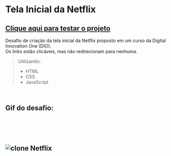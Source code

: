 # Tela Inicial da Netflix

<a href="https://danilosilvaadriao.github.io/Tela-Inicial-da-Netflix/"><h2>Clique aqui para testar o projeto</h2></a>

Desafio de criação da tela inicial da Netflix proposto em um curso da Digital Innovation One (DIO). <br>
Os links estão clicáveis, mas não redirecionam para nenhuma.

>Utilizando:
>- HTML
>- CSS
>- JavaScript

<br>

<h2> Gif do desafio: <h2> <br><br>

![clone Netflix](https://user-images.githubusercontent.com/82722083/120560095-8a905880-c3d8-11eb-975d-57244201c552.gif)
